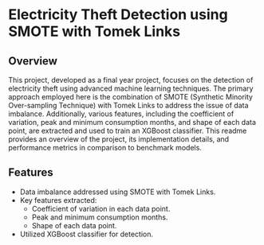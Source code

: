 # Electricity Theft Detection using SMOTE with Tomek Links


## Overview

This project, developed as a final year project, focuses on the detection of electricity theft using advanced machine learning techniques. The primary approach employed here is the combination of SMOTE (Synthetic Minority Over-sampling Technique) with Tomek Links to address the issue of data imbalance. Additionally, various features, including the coefficient of variation, peak and minimum consumption months, and shape of each data point, are extracted and used to train an XGBoost classifier. This readme provides an overview of the project, its implementation details, and performance metrics in comparison to benchmark models.

## Features

- Data imbalance addressed using SMOTE with Tomek Links.
- Key features extracted:
  - Coefficient of variation in each data point.
  - Peak and minimum consumption months.
  - Shape of each data point.
- Utilized XGBoost classifier for detection.

